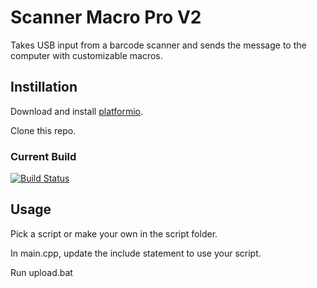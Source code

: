 # Scanner Macro Pro V2
Takes USB input from a barcode scanner and sends the message to the computer with customizable macros.

## Instillation
Download and install [platformio](https://platformio.org/install/cli).

Clone this repo.

### Current Build
[![Build Status](https://travis-ci.com/oschwartz10612/Scanner-Pro-MK3.svg?branch=master)](https://travis-ci.com/oschwartz10612/Scanner-Pro-MK3)

## Usage
Pick a script or make your own in the script folder.

In main.cpp, update the include statement to use your script.

Run upload.bat